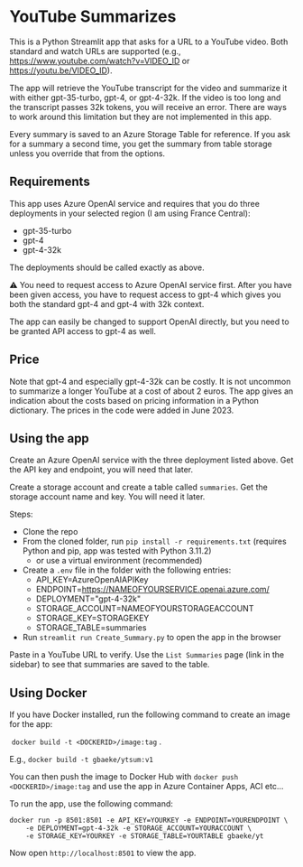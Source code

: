 # YouTube Summarizes

This is a Python Streamlit app that asks for a URL to a YouTube video. Both standard and watch URLs are supported (e.g., https://www.youtube.com/watch?v=VIDEO_ID or https://youtu.be/VIDEO_ID).

The app will retrieve the YouTube transcript for the video and summarize it with either gpt-35-turbo, gpt-4, or gpt-4-32k. If the video is too long and the transcript passes 32k tokens, you will receive an error. There are ways to work around this limitation but they are not implemented in this app.

Every summary is saved to an Azure Storage Table for reference. If you ask for a summary a second time, you get the summary from table storage unless you override that from the options.

## Requirements

This app uses Azure OpenAI service and requires that you do three deployments in your selected region (I am using France Central):

- gpt-35-turbo
- gpt-4
- gpt-4-32k

The deployments should be called exactly as above.

⚠️ You need to request access to Azure OpenAI service first. After you have been given access, you have to request access to gpt-4 which gives you both the standard gpt-4 and gpt-4 with 32k context.

The app can easily be changed to support OpenAI directly, but you need to be granted API access to gpt-4 as well.

## Price

Note that gpt-4 and especially gpt-4-32k can be costly. It is not uncommon to summarize a longer YouTube at a cost of about 2 euros. The app gives an indication about the costs based on pricing information in a Python dictionary. The prices in the code were added in June 2023.

## Using the app

Create an Azure OpenAI service with the three deployment listed above. Get the API key and endpoint, you will need that later.

Create a storage account and create a table called `summaries`. Get the storage account name and key. You will need it later.

Steps:

- Clone the repo
- From the cloned folder, run `pip install -r requirements.txt` (requires Python and pip, app was tested with Python 3.11.2)
    - or use a virtual environment (recommended)
- Create a `.env` file in the folder with the following entries:
    - API_KEY=AzureOpenAIAPIKey
    - ENDPOINT=https://NAMEOFYOURSERVICE.openai.azure.com/
    - DEPLOYMENT="gpt-4-32k"
    - STORAGE_ACCOUNT=NAMEOFYOURSTORAGEACCOUNT
    - STORAGE_KEY=STORAGEKEY
    - STORAGE_TABLE=summaries
- Run `streamlit run Create_Summary.py` to open the app in the browser

Paste in a YouTube URL to verify. Use the `List Summaries` page (link in the sidebar) to see that summaries are saved to the table.

## Using Docker

If you have Docker installed, run the following command to create an image for the app:

 `docker build -t <DOCKERID>/image:tag` .

E.g., `docker build -t gbaeke/ytsum:v1`

You can then push the image to Docker Hub with `docker push <DOCKERID>/image:tag` and use the app in Azure Container Apps, ACI etc...

To run the app, use the following command:

```
docker run -p 8501:8501 -e API_KEY=YOURKEY -e ENDPOINT=YOURENDPOINT \
    -e DEPLOYMENT=gpt-4-32k -e STORAGE_ACCOUNT=YOURACCOUNT \
    -e STORAGE_KEY=YOURKEY -e STORAGE_TABLE=YOURTABLE gbaeke/yt
```

Now open `http://localhost:8501` to view the app.